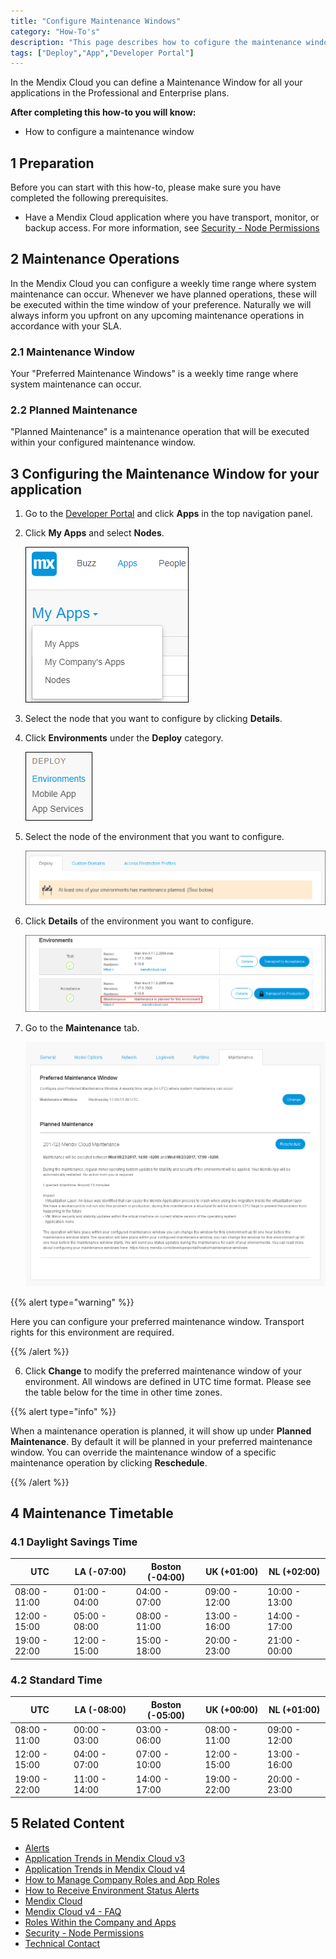 ```yaml
---
title: "Configure Maintenance Windows"
category: "How-To's"
description: "This page describes how to cofigure the maintenance windows for your node environment."
tags: ["Deploy","App","Developer Portal"]
---
```


In the Mendix Cloud you can define a Maintenance Window for all your applications in the Professional and Enterprise plans.

**After completing this how-to you will know:**

*   How to configure a maintenance window

## 1 Preparation

Before you can start with this how-to, please make sure you have completed the following prerequisites.

*   Have a Mendix Cloud application where you have transport, monitor, or backup access. For more information, see [Security - Node Permissions](/developerportal/settings/node-permissions)

## 2 Maintenance Operations

In the Mendix Cloud you can configure a weekly time range where system maintenance can occur. Whenever we have planned operations, these will be executed within the time window of your preference. Naturally we will always inform you upfront on any upcoming maintenance operations in accordance with your SLA.

### 2.1 Maintenance Window

Your "Preferred Maintenance Windows" is a weekly time range where system maintenance can occur.

### 2.2 Planned Maintenance

"Planned Maintenance" is a maintenance operation that will be executed within your configured maintenance window.

## 3 Configuring the Maintenance Window for your application

1. Go to the [Developer Portal](http://home.mendix.com) and click **Apps** in the top navigation panel.
2. Click **My Apps** and select **Nodes**.

    ![](attachments/general/myapps.png)

3. Select the node that you want to configure by clicking **Details**.
4. Click **Environments** under the **Deploy** category.

    ![](attachments/deploy/deploy-scale.png)    

3. Select the node of the environment that you want to configure.

    ![](attachments/deploy/maintenance1.png)

4. Click **Details** of the environment you want to configure.

    ![](attachments/deploy/maintenance2.png)

5. Go to the **Maintenance** tab.

    ![](attachments/deploy/maintenance.png)

{{% alert type="warning" %}}

Here you can configure your preferred maintenance window. Transport rights for this environment are required. 

{{% /alert %}}

6. Click **Change** to modify the preferred maintenance window of your environment. All windows are defined in UTC time format. Please see the table below for the time in other time zones.

{{% alert type="info" %}}

When a maintenance operation is planned, it will show up under **Planned Maintenance**. By default it will be planned in your preferred maintenance window. You can override the maintenance window of a specific maintenance operation by clicking **Reschedule**.

{{% /alert %}}

## 4 Maintenance Timetable

### 4.1 Daylight Savings Time

| UTC | LA (-07:00) | Boston (-04:00) | UK (+01:00) | NL (+02:00) |
| --- | --- | --- | --- | --- |
| 08:00 - 11:00 | 01:00 - 04:00 | 04:00 - 07:00 | 09:00 - 12:00 | 10:00 - 13:00 |
| 12:00 - 15:00 | 05:00 - 08:00 | 08:00 - 11:00 | 13:00 - 16:00 | 14:00 - 17:00 |
| 19:00 - 22:00 | 12:00 - 15:00 | 15:00 - 18:00 | 20:00 - 23:00 | 21:00 - 00:00 |

### 4.2 Standard Time

| UTC | LA (-08:00) | Boston (-05:00) | UK (+00:00) | NL (+01:00) |
| --- | --- | --- | --- | --- |
| 08:00 - 11:00 | 00:00 - 03:00 | 03:00 - 06:00 | 08:00 - 11:00 | 09:00 - 12:00 |
| 12:00 - 15:00 | 04:00 - 07:00 | 07:00 - 10:00 | 12:00 - 15:00 | 13:00 - 16:00 |
| 19:00 - 22:00 | 11:00 - 14:00 | 14:00 - 17:00 | 19:00 - 22:00 | 20:00 - 23:00 |

## 5 Related Content

* [Alerts](/developerportal/operate/monitoring-application-health)
* [Application Trends in Mendix Cloud v3](/developerportal/operate/trends)
* [Application Trends in Mendix Cloud v4](/developerportal/operate/trends-v4)
* [How to Manage Company Roles and App Roles](/developerportal/howto/change-roles)
* [How to Receive Environment Status Alerts](/developerportal/howto/receive-alerts)
* [Mendix Cloud](/howtogeneral/mendixcloud/)
* [Mendix Cloud v4 - FAQ](/howtogeneral/mendixcloud/mxcloudv4)
* [Roles Within the Company and Apps](/developerportal/general/roles)
* [Security - Node Permissions](/developerportal/settings/node-permissions) 
* [Technical Contact](/developerportal/general/technical-contact)
